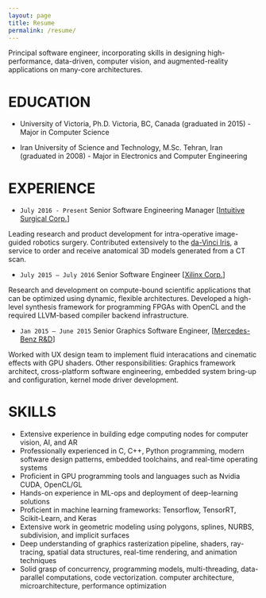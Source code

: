 ```yaml
---
layout: page
title: Resume
permalink: /resume/
---
```

Principal software engineer, incorporating skills in designing high-performance, data-driven, computer vision, and augmented-reality applications on many-core architectures.

# EDUCATION
- University of Victoria, Ph.D.
Victoria, BC, Canada (graduated in 2015) - Major in Computer Science

- Iran University of Science and Technology, M.Sc.
Tehran, Iran (graduated in 2008) - Major in Electronics and Computer Engineering

# EXPERIENCE

- `July 2016 - Present` Senior Software Engineering Manager [[Intuitive Surgical Corp.](https://www.intuitive.com)]

Leading research and product development for intra-operative image-guided robotics surgery. Contributed extensively to the [da-Vinci Iris][davinci-iris],
a service to order and receive anatomical 3D models generated from a CT scan.

- `July 2015 – July 2016` Senior Software Engineer [[Xilinx Corp.](https://www.xilinx.com)]

Research and development on compute-bound scientific applications that can be optimized using dynamic, flexible architectures.
Developed a high-level synthesis framework for programming FPGAs with OpenCL and the required LLVM-based compiler backend infrastructure.

- `Jan 2015 – June 2015` Senior Graphics Software Engineer, [[Mercedes-Benz R&D](https://www.mbrdna.com)]

Worked with UX design team to implement fluid interacations and cinematic effects with GPU shaders. Other responsibilities:
Graphics framework architect, cross-platform software engineering, embedded system bring-up and configuration, kernel mode driver development.


[github-projects]: https://github.com/pouryashirazian
[davinci-iris]: https://www.intuitive.com/en-us/products-and-services/da-vinci/vision/iris

# SKILLS
- Extensive experience in building edge computing nodes for computer vision, AI, and AR
- Professionally experienced in C, C++, Python programming, modern software design
patterns, embedded toolchains, and real-time operating systems
- Proficient in GPU programming tools and languages such as Nvidia CUDA, OpenCL/GL
- Hands-on experience in ML-ops and deployment of deep-learning solutions
- Proficient in machine learning frameworks: Tensorflow, TensorRT, Scikit-Learn, and Keras
- Extensive work in geometric modeling using polygons, splines, NURBS, subdivision, and
implicit surfaces
- Deep understanding of graphics rasterization pipeline, shaders, ray-tracing, spatial data structures, real-time rendering, and animation techniques
- Solid grasp of concurrency, programming models, multi-threading, data-parallel computations, code vectorization. computer architecture, microarchitecture, performance optimization